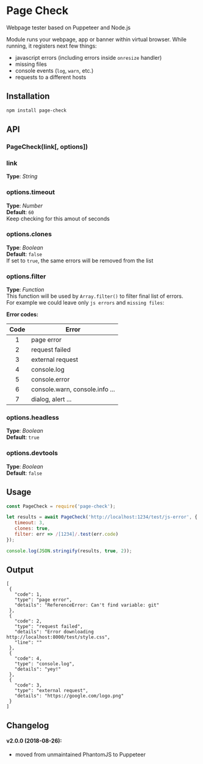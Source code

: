 # Page Check
Webpage tester based on Puppeteer and Node.js



Module runs your webpage, app or banner within virtual browser. While running, it registers next few things:
- javascript errors (including errors inside `onresize` handler)
- missing files
- console events (`log`, `warn`, etc.)
- requests to a different hosts



## Installation
```bash
npm install page-check
```



## API

### PageCheck(link[, options])

### link   
**Type**: _String_   


### options.timeout 
**Type**: _Number_   
**Default**: `60`     
Keep checking for this amout of seconds


### options.clones
**Type**: _Boolean_   
**Default**: `false`     
If set to `true`, the same errors will be removed from the list


### options.filter   
**Type**: _Function_     
This function will be used by `Array.filter()` to filter final list of errors.     
For example we could leave only `js errors` and `missing files`:    

**Error codes:**

| Code | Error |
| :------: | ------ |
| 1 | page error |
| 2 | request failed |
| 3 | external request |
| 4 | console.log |
| 5 | console.error |
| 6 | console.warn, console.info ... |
| 7 | dialog, alert ... | 


### options.headless    
**Type**: _Boolean_     
**Default**: `true`  


### options.devtools    
**Type**: _Boolean_   
**Default**: `false`  




## Usage
```javascript
const PageCheck = require('page-check');

let results = await PageCheck('http://localhost:1234/test/js-error', {
   timeout: 3, 
   clones: true,
   filter: err => /[1234]/.test(err.code)
});

console.log(JSON.stringify(results, true, 2));
```




## Output
```
[
 {
   "code": 1,
   "type": "page error",
   "details": "ReferenceError: Can't find variable: git"
 },
 {
   "code": 2,
   "type": "request failed",
   "details": "Error downloading http://localhost:8000/test/style.css",
   "line": ""
 },
 {
   "code": 4,
   "type": "console.log",
   "details": "yey!"
 },
 {
   "code": 3,
   "type": "external request",
   "details": "https://google.com/logo.png"
 }
]
```





## Changelog 
#### v2.0.0 (2018-08-26):
- moved from unmaintained PhantomJS to Puppeteer




